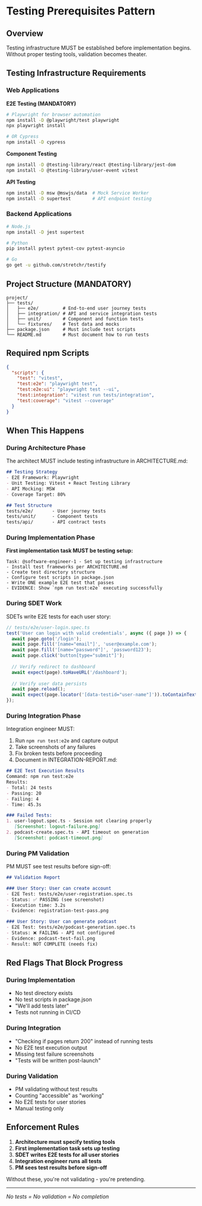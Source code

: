 # Testing Prerequisites Pattern

## Overview
Testing infrastructure MUST be established before implementation begins. Without proper testing tools, validation becomes theater.

## Testing Infrastructure Requirements

### Web Applications
**E2E Testing (MANDATORY)**
```bash
# Playwright for browser automation
npm install -D @playwright/test playwright
npx playwright install

# OR Cypress
npm install -D cypress
```

**Component Testing**
```bash
npm install -D @testing-library/react @testing-library/jest-dom
npm install -D @testing-library/user-event vitest
```

**API Testing**
```bash
npm install -D msw @mswjs/data  # Mock Service Worker
npm install -D supertest        # API endpoint testing
```

### Backend Applications
```bash
# Node.js
npm install -D jest supertest

# Python
pip install pytest pytest-cov pytest-asyncio

# Go
go get -u github.com/stretchr/testify
```

## Project Structure (MANDATORY)

```
project/
├── tests/
│   ├── e2e/         # End-to-end user journey tests
│   ├── integration/ # API and service integration tests
│   ├── unit/        # Component and function tests
│   └── fixtures/    # Test data and mocks
├── package.json     # Must include test scripts
└── README.md        # Must document how to run tests
```

## Required npm Scripts

```json
{
  "scripts": {
    "test": "vitest",
    "test:e2e": "playwright test",
    "test:e2e:ui": "playwright test --ui",
    "test:integration": "vitest run tests/integration",
    "test:coverage": "vitest --coverage"
  }
}
```

## When This Happens

### During Architecture Phase
The architect MUST include testing infrastructure in ARCHITECTURE.md:
```markdown
## Testing Strategy
- E2E Framework: Playwright
- Unit Testing: Vitest + React Testing Library
- API Mocking: MSW
- Coverage Target: 80%

## Test Structure
tests/e2e/       - User journey tests
tests/unit/      - Component tests
tests/api/       - API contract tests
```

### During Implementation Phase
**First implementation task MUST be testing setup:**
```
Task: @software-engineer-1 - Set up testing infrastructure
- Install test frameworks per ARCHITECTURE.md
- Create test directory structure
- Configure test scripts in package.json
- Write ONE example E2E test that passes
- EVIDENCE: Show `npm run test:e2e` executing successfully
```

### During SDET Work
SDETs write E2E tests for each user story:
```typescript
// tests/e2e/user-login.spec.ts
test('User can login with valid credentials', async ({ page }) => {
  await page.goto('/login');
  await page.fill('[name="email"]', 'user@example.com');
  await page.fill('[name="password"]', 'password123');
  await page.click('button[type="submit"]');
  
  // Verify redirect to dashboard
  await expect(page).toHaveURL('/dashboard');
  
  // Verify user data persists
  await page.reload();
  await expect(page.locator('[data-testid="user-name"]')).toContainText('John Doe');
});
```

### During Integration Phase
Integration engineer MUST:
1. Run `npm run test:e2e` and capture output
2. Take screenshots of any failures
3. Fix broken tests before proceeding
4. Document in INTEGRATION-REPORT.md:
```markdown
## E2E Test Execution Results
Command: npm run test:e2e
Results:
- Total: 24 tests
- Passing: 20
- Failing: 4
- Time: 45.3s

### Failed Tests:
1. user-logout.spec.ts - Session not clearing properly
   [Screenshot: logout-failure.png]
2. podcast-create.spec.ts - API timeout on generation
   [Screenshot: podcast-timeout.png]
```

### During PM Validation
PM MUST see test results before sign-off:
```markdown
## Validation Report

### User Story: User can create account
- E2E Test: tests/e2e/user-registration.spec.ts
- Status: ✅ PASSING (see screenshot)
- Execution time: 3.2s
- Evidence: registration-test-pass.png

### User Story: User can generate podcast
- E2E Test: tests/e2e/podcast-generation.spec.ts  
- Status: ❌ FAILING - API not configured
- Evidence: podcast-test-fail.png
- Result: NOT COMPLETE (needs fix)
```

## Red Flags That Block Progress

### During Implementation
- No test directory exists
- No test scripts in package.json
- "We'll add tests later"
- Tests not running in CI/CD

### During Integration
- "Checking if pages return 200" instead of running tests
- No E2E test execution output
- Missing test failure screenshots
- "Tests will be written post-launch"

### During Validation
- PM validating without test results
- Counting "accessible" as "working"
- No E2E tests for user stories
- Manual testing only

## Enforcement Rules

1. **Architecture must specify testing tools**
2. **First implementation task sets up testing**
3. **SDET writes E2E tests for all user stories**
4. **Integration engineer runs all tests**
5. **PM sees test results before sign-off**

Without these, you're not validating - you're pretending.

---
*No tests = No validation = No completion*
